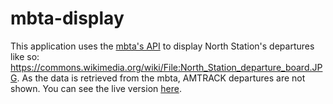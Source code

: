 # mbta-display

This application uses the [mbta's API](https://www.mbta.com/developers/v3-api) to display North Station's departures like so: https://commons.wikimedia.org/wiki/File:North_Station_departure_board.JPG. As the data is retrieved from the mbta, AMTRACK departures are not shown. You can see the live version [here](https://mbta-display.herokuapp.com/).
